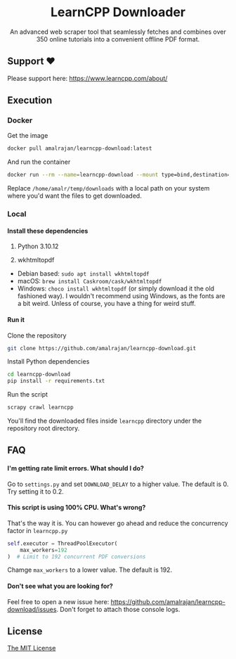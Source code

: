 <h1 align="center">LearnCPP Downloader</h1>

<p align="center">
  An advanced web scraper tool that seamlessly fetches and combines over 350 online tutorials into a convenient offline PDF format.
</p>

## Support ❤️

Please support here: https://www.learncpp.com/about/


## Execution


### Docker

Get the image
```bash
docker pull amalrajan/learncpp-download:latest
```

And run the container
```bash
docker run --rm --name=learncpp-download --mount type=bind,destination=/app/learncpp,source=/home/amalr/temp/downloads amalrajan/learncpp-download
```

Replace `/home/amalr/temp/downloads` with a local path on your system where you'd want the files to get downloaded.


### Local

#### Install these dependencies

1. Python 3.10.12

2. wkhtmltopdf
  - Debian based: `sudo apt install wkhtmltopdf`  
  - macOS: `brew install Caskroom/cask/wkhtmltopdf`
  - Windows: `choco install wkhtmltopdf` (or simply download it the old fashioned way). I wouldn't recommend using Windows, as the fonts are a bit weird. Unless of course, you have a thing for weird stuff.


#### Run it

Clone the repository
```bash
git clone https://github.com/amalrajan/learncpp-download.git
```

Install Python dependencies
```bash
cd learncpp-download
pip install -r requirements.txt
```

Run the script
```bash
scrapy crawl learncpp 
```

You'll find the downloaded files inside `learncpp` directory under the repository root directory.

## FAQ

#### I'm getting rate limit errors. What should I do?
Go to `settings.py` and set `DOWNLOAD_DELAY` to a higher value. The default is 0. Try setting it to 0.2.


#### This script is using 100% CPU. What's wrong?

That's the way it is. You can however go ahead and reduce the concurrency factor in `learncpp.py`

```python
self.executor = ThreadPoolExecutor(
    max_workers=192
)  # Limit to 192 concurrent PDF conversions
```

Chamge `max_workers` to a lower value. The default is 192.

#### Don't see what you are looking for?
Feel free to open a new issue here: https://github.com/amalrajan/learncpp-download/issues. Don't forget to attach those console logs.

## License

[The MIT License](https://choosealicense.com/licenses/mit/)
